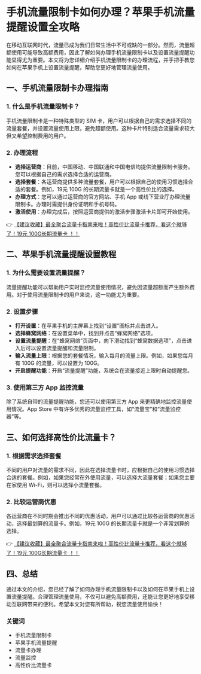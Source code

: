 # 手机流量限制卡如何办理？苹果手机流量提醒设置全攻略

在移动互联网时代，流量已成为我们日常生活中不可或缺的一部分。然而，流量超额使用可能导致高额费用，因此了解如何办理手机流量限制卡以及设置流量提醒功能显得尤为重要。本文将为您详细介绍手机流量限制卡的办理流程，并手把手教您如何在苹果手机上设置流量提醒，帮助您更好地管理流量使用。

## 一、手机流量限制卡办理指南

### 1. 什么是手机流量限制卡？
手机流量限制卡是一种特殊类型的 SIM 卡，用户可以根据自己的需求选择不同的流量套餐，并设置流量使用上限，避免超额使用。这种卡片特别适合流量需求较大但又希望控制费用的用户。

### 2. 办理流程
- **选择运营商**：目前，中国移动、中国联通和中国电信均提供流量限制卡服务。您可以根据自己的需求选择合适的运营商。
- **选择套餐**：各运营商提供多种流量套餐，用户可以根据自己的使用习惯选择合适的套餐。例如，19元 100G 的长期流量卡就是一个高性价比的选择。
- **办理方式**：您可以通过运营商的官方网站、手机 App 或线下营业厅办理流量限制卡。办理时需提供身份证明和手机号码。
- **激活使用**：办理完成后，按照运营商提供的激活步骤激活卡片即可开始使用。

👉 [【建议收藏】最全聚合流量卡指南来啦！高性价比流量卡推荐，看这个就够了！19元 100G长期流量卡 ！！](https://bit.ly/Liuliangka)

## 二、苹果手机流量提醒设置教程

### 1. 为什么需要设置流量提醒？
流量提醒功能可以帮助用户实时监控流量使用情况，避免因流量超额而产生额外费用。对于使用流量限制卡的用户来说，这一功能尤为重要。

### 2. 设置步骤
- **打开设置**：在苹果手机的主屏幕上找到“设置”图标并点击进入。
- **选择蜂窝网络**：在设置菜单中，找到并点击“蜂窝网络”选项。
- **设置流量提醒**：在“蜂窝网络”页面中，向下滑动找到“蜂窝数据选项”，点击进入后可以设置流量提醒和流量限制。
- **输入流量上限**：根据您的套餐情况，输入每月的流量上限。例如，如果您每月有 100G 的流量，可以设置为 100G。
- **开启提醒功能**：开启“流量提醒”功能，系统会在流量接近上限时自动提醒您。

### 3. 使用第三方 App 监控流量
除了系统自带的流量提醒功能，您还可以使用第三方 App 来更精确地监控流量使用情况。App Store 中有许多优秀的流量监控工具，如“流量宝”和“流量监控器”等。

## 三、如何选择高性价比流量卡？

### 1. 根据需求选择套餐
不同的用户对流量的需求不同，因此在选择流量卡时，应根据自己的使用习惯选择合适的套餐。例如，如果您经常在外使用流量，可以选择大流量套餐；如果您主要在家使用 Wi-Fi，则可以选择小流量套餐。

### 2. 比较运营商优惠
各运营商在不同时期会推出不同的优惠活动，用户可以通过比较各运营商的优惠活动，选择最划算的流量卡。例如，19元 100G 的长期流量卡就是一个非常划算的选择。

👉 [【建议收藏】最全聚合流量卡指南来啦！高性价比流量卡推荐，看这个就够了！19元 100G长期流量卡 ！！](https://bit.ly/Liuliangka)

## 四、总结

通过本文的介绍，您已经了解了如何办理手机流量限制卡以及如何在苹果手机上设置流量提醒。合理管理流量使用，不仅可以避免高额费用，还能让您更好地享受移动互联网带来的便利。希望本文对您有所帮助，祝您流量使用愉快！

### 关键词
- 手机流量限制卡
- 苹果手机流量提醒
- 流量卡办理
- 流量监控
- 高性价比流量卡